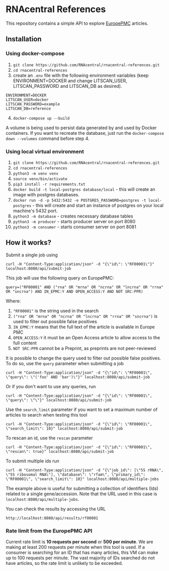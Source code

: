 # RNAcentral References
This repository contains a simple API to explore [EuropePMC](https://europepmc.org/) articles. 

## Installation

###  Using docker-compose

1. `git clone https://github.com/RNAcentral/rnacentral-references.git`
2. `cd rnacentral-references`
3. create an `.env` file with the following environment variables (keep ENVIRONMENT=DOCKER and change LITSCAN_USER,
LITSCAN_PASSWORD and LITSCAN_DB as desired).
```
ENVIRONMENT=DOCKER
LITSCAN_USER=docker
LITSCAN_PASSWORD=example
LITSCAN_DB=reference
```
4. `docker-compose up --build`

A volume is being used to persist data generated by and used by Docker containers. 
If you want to recreate the database, just run the `docker-compose down --volumes` command before step 4. 

### Using local virtual environment

1. `git clone https://github.com/RNAcentral/rnacentral-references.git`
2. `cd rnacentral-references`
3. `python3 -m venv venv`
4. `source venv/bin/activate`
5. `pip3 install -r requirements.txt`
6. `docker build -t local-postgres database/local` - this will create an image with postgres databases.
7. `docker run -d -p 5432:5432 -e POSTGRES_PASSWORD=postgres -t local-postgres` - this will create and start an 
instance of postgres on your local machine's 5432 port.
8. `python3 -m database` - creates necessary database tables
9. `python3 -m producer` - starts producer server on port 8080
10. `python3 -m consumer` - starts consumer server on port 8081

## How it works?

Submit a single job using
```
curl -H "Content-Type:application/json" -d "{\"id\": \"RF00001\"}" localhost:8080/api/submit-job
```

This job will use the following query on EuropePMC:
```
query=("RF00001" AND ("rna" OR "mrna" OR "ncrna" OR "lncrna" OR "rrna" OR "sncrna") AND IN_EPMC:Y AND OPEN_ACCESS:Y AND NOT SRC:PPR)
```

Where:
1. `"RF00001"` is the string used in the search
2. `("rna" OR "mrna" OR "ncrna" OR "lncrna" OR "rrna" OR "sncrna")` is used to filter out possible false positives
3. `IN_EPMC:Y` means that the full text of the article is available in Europe PMC
4. `OPEN_ACCESS:Y` it must be an Open Access article to allow access to the full content
5. `NOT SRC:PPR` cannot be a Preprint, as preprints are not peer-reviewed

It is possible to change the query used to filter out possible false positives.
To do so, use the `query` parameter when submitting a job
```
curl -H "Content-Type:application/json" -d "{\"id\": \"RF00001\", \"query\": \"('foo' AND 'bar')\"}" localhost:8080/api/submit-job
```

Or if you don't want to use any queries, run
```
curl -H "Content-Type:application/json" -d "{\"id\": \"RF00001\", \"query\": \"\"}" localhost:8080/api/submit-job
```

Use the `search_limit` parameter if you want to set a maximum number of articles to search when testing this tool
```
curl -H "Content-Type:application/json" -d "{\"id\": \"RF00001\", \"search_limit\": 10}" localhost:8080/api/submit-job
```

To rescan an id, use the `rescan` parameter
```
curl -H "Content-Type:application/json" -d "{\"id\": \"RF00001\", \"rescan\": true}" localhost:8080/api/submit-job
```

To submit multiple ids run
```
curl -H "Content-Type:application/json" -d "{\"job_id\": [\"5S rRNA\", \"5S ribosomal RNA\"], \"database\": \"rfam\", \"primary_id\": \"RF00001\", \"search_limit\": 10}" localhost:8080/api/multiple-jobs
```

The example above is useful for submitting a collection of identifiers (Ids) related to a single gene/accession.
Note that the URL used in this case is `localhost:8080/api/multiple-jobs`.

You can check the results by accessing the URL
```
http://localhost:8080/api/results/rf00001
```

### Rate limit from the EuropePMC API

Current rate limit is **10 requests per second** or **500 per minute**. We are making at least 200 requests per minute 
when this tool is used. If a consumer is searching for an ID that has many articles, this VM can make up to 
100 requests per minute. The vast majority of IDs searched do not have articles, so the rate limit is unlikely 
to be exceeded.
